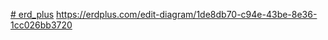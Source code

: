 [# erd_plus](https://erdplus.com/edit-diagram/f8a8d5d4-1fa3-4e7e-93e3-d0fceb8a9378)
https://erdplus.com/edit-diagram/1de8db70-c94e-43be-8e36-1cc026bb3720
